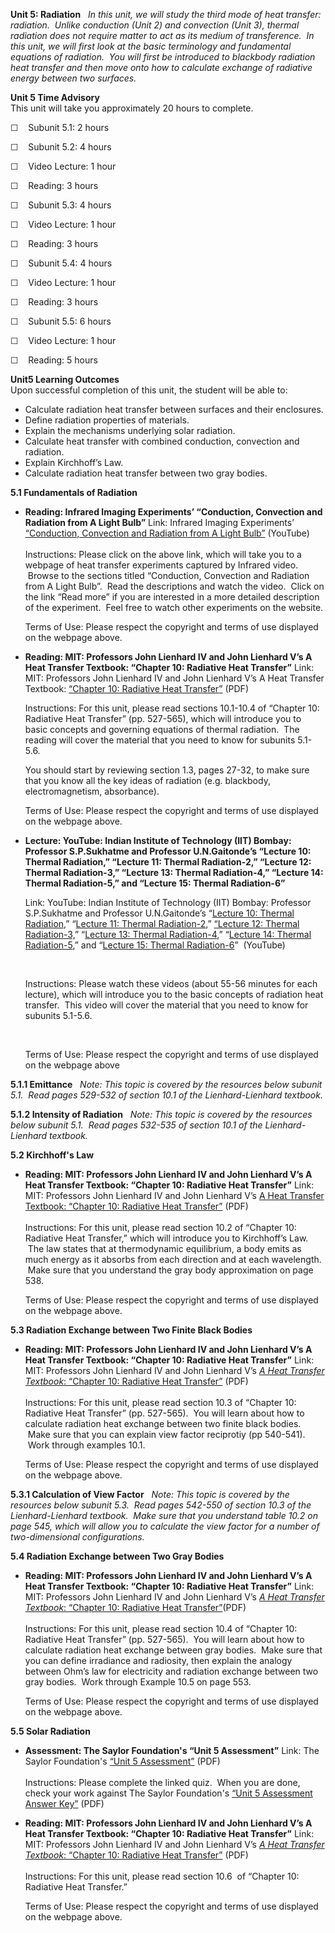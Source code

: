 **Unit 5: Radiation** <span id="5"></span> 
*In this unit, we will study the third mode of heat transfer:
radiation.  Unlike conduction (Unit 2) and convection (Unit 3), thermal
radiation does not require matter to act as its medium of transference. 
In this unit, we will first look at the basic terminology and
fundamental equations of radiation.  You will first be introduced to
blackbody radiation heat transfer and then move onto how to calculate
exchange of radiative energy between two surfaces.*

**Unit 5 Time Advisory**  
This unit will take you approximately 20 hours to complete.

☐    Subunit 5.1: 2 hours

☐    Subunit 5.2: 4 hours

☐    Video Lecture: 1 hour  
  
 ☐    Reading: 3 hours

☐    Subunit 5.3: 4 hours

☐    Video Lecture: 1 hour  
  
 ☐    Reading: 3 hours

☐    Subunit 5.4: 4 hours

☐    Video Lecture: 1 hour  
  
 ☐    Reading: 3 hours

☐    Subunit 5.5: 6 hours

☐    Video Lecture: 1 hour  
  
 ☐    Reading: 5 hours

**Unit5 Learning Outcomes**  
Upon successful completion of this unit, the student will be able to:
-   Calculate radiation heat transfer between surfaces and their
    enclosures.
-   Define radiation properties of materials.
-   Explain the mechanisms underlying solar radiation.
-   Calculate heat transfer with combined conduction, convection and
    radiation.
-   Explain Kirchhoff’s Law.
-   Calculate radiation heat transfer between two gray bodies.

**5.1 Fundamentals of Radiation** <span id="5.1"></span> 
-   **Reading: Infrared Imaging Experiments’ “Conduction, Convection and
    Radiation from A Light Bulb”**
    Link: Infrared Imaging Experiments’ [“Conduction, Convection and
    Radiation from A Light
    Bulb”](http://energy.concord.org/ir/experiments-page5.html) (YouTube)  
        
     Instructions: Please click on the above link, which will take you
    to a webpage of heat transfer experiments captured by Infrared
    video.  Browse to the sections titled “Conduction, Convection and
    Radiation from A Light Bulb”.  Read the descriptions and watch the
    video.  Click on the link “Read more” if you are interested in a
    more detailed description of the experiment.  Feel free to watch
    other experiments on the website.  
      
     Terms of Use: Please respect the copyright and terms of use
    displayed on the webpage above.

-   **Reading: MIT: Professors John Lienhard IV and John Lienhard V’s A
    Heat Transfer Textbook: “Chapter 10: Radiative Heat Transfer”**
    Link: MIT: Professors John Lienhard IV and John Lienhard V’s A Heat
    Transfer Textbook: [“Chapter 10: Radiative Heat
    Transfer](http://web.mit.edu/lienhard/www/ahtt.html)[”](http://web.mit.edu/lienhard/www/ahtt.html)
    (PDF)  
      
     Instructions: For this unit, please read sections 10.1-10.4 of
    “Chapter 10: Radiative Heat Transfer” (pp. 527-565), which will
    introduce you to basic concepts and governing equations of thermal
    radiation.  The reading will cover the material that you need to
    know for subunits 5.1-5.6.   
      
     You should start by reviewing section 1.3, pages 27-32, to make
    sure that you know all the key ideas of radiation (e.g. blackbody,
    electromagnetism, absorbance).   

      
     Terms of Use: Please respect the copyright and terms of use
    displayed on the webpage above.

-   **Lecture: YouTube: Indian Institute of Technology (IIT) Bombay:
    Professor S.P.Sukhatme and Professor U.N.Gaitonde’s “Lecture 10:
    Thermal Radiation,” “Lecture 11: Thermal Radiation-2,” “Lecture 12:
    Thermal Radiation-3,” “Lecture 13: Thermal Radiation-4,” “Lecture
    14: Thermal Radiation-5,” and “Lecture 15: Thermal Radiation-6”**

    Link: YouTube: Indian Institute of Technology (IIT) Bombay:
    Professor S.P.Sukhatme and Professor U.N.Gaitonde’s “[Lecture 10:
    Thermal Radiation,](http://www.youtube.com/watch?v=CDncSyDvpdQ)”
    “[Lecture 11: Thermal
    Radiation-2](http://www.youtube.com/watch?v=VA5w1VEx1jE&feature=relmfu),”
    [“Lecture 12: Thermal
    Radiation-3,](http://www.youtube.com/watch?v=fnEu5g8V-5s&feature=relmfu)”
    “[Lecture 13: Thermal
    Radiation-4](http://www.youtube.com/watch?v=atQ-SWZFWF4&feature=relmfu),”
    “[Lecture 14: Thermal
    Radiation-5](http://www.youtube.com/watch?v=ipoMla2UvKE&feature=relmfu),”
    and “[Lecture 15: Thermal
    Radiation-6](http://www.youtube.com/watch?v=mXtVN9F92Es&feature=relmfu)”
     (YouTube)

     

    Instructions: Please watch these videos (about 55-56 minutes for
    each lecture), which will introduce you to the basic concepts of
    radiation heat transfer.  This video will cover the material that
    you need to know for subunits 5.1-5.6.

     

    Terms of Use: Please respect the copyright and terms of use
    displayed on the webpage above

**5.1.1 Emittance** <span id="5.1.1"></span> 
*Note: This topic is covered by the resources below subunit 5.1.  Read
pages 529-532 of section 10.1 of the Lienhard-Lienhard textbook.*

**5.1.2 Intensity of Radiation** <span id="5.1.2"></span> 
*Note: This topic is covered by the resources below subunit 5.1.  Read
pages 532-535 of section 10.1 of the Lienhard-Lienhard textbook.*

**5.2 Kirchhoff's Law** <span id="5.2"></span> 
-   **Reading: MIT: Professors John Lienhard IV and John Lienhard V’s A
    Heat Transfer Textbook: “Chapter 10: Radiative Heat Transfer”**
    Link: MIT: Professors John Lienhard IV and John Lienhard V’s [A Heat
    Transfer Textbook: “Chapter 10: Radiative Heat
    Transfer”](http://web.mit.edu/lienhard/www/ahtt.html) (PDF)  
        
     Instructions: For this unit, please read section 10.2 of “Chapter
    10: Radiative Heat Transfer,” which will introduce you to
    Kirchhoff’s Law.  The law states that at thermodynamic equilibrium,
    a body emits as much energy as it absorbs from each direction and at
    each wavelength.  Make sure that you understand the gray body
    approximation on page 538.  
      
     Terms of Use: Please respect the copyright and terms of use
    displayed on the webpage above.

**5.3 Radiation Exchange between Two Finite Black Bodies** <span
id="5.3"></span> 
-   **Reading: MIT: Professors John Lienhard IV and John Lienhard V’s A
    Heat Transfer Textbook: “Chapter 10: Radiative Heat Transfer”**
    Link: MIT: Professors John Lienhard IV and John Lienhard V’s [*A
    Heat Transfer Textbook*: “Chapter 10: Radiative Heat
    Transfer”](http://web.mit.edu/lienhard/www/ahtt.html) (PDF)  
        
     Instructions: For this unit, please read section 10.3 of “Chapter
    10: Radiative Heat Transfer” (pp. 527-565).  You will learn about
    how to calculate radiation heat exchange between two finite black
    bodies.  Make sure that you can explain view factor reciprotiy (pp
    540-541).  Work through examples 10.1.  
      
     Terms of Use: Please respect the copyright and terms of use
    displayed on the webpage above.

**5.3.1 Calculation of View Factor** <span id="5.3.1"></span> 
*Note: This topic is covered by the resources below subunit 5.3.  Read
pages 542-550 of section 10.3 of the Lienhard-Lienhard textbook.  Make
sure that you understand table 10.2 on page 545, which will allow you to
calculate the view factor for a number of two-dimensional
configurations.*

**5.4 Radiation Exchange between Two Gray Bodies** <span
id="5.4"></span> 
-   **Reading: MIT: Professors John Lienhard IV and John Lienhard V’s A
    Heat Transfer Textbook: “Chapter 10: Radiative Heat Transfer”**
    Link: MIT: Professors John Lienhard IV and John Lienhard V’s [*A
    Heat Transfer Textbook*: “Chapter 10: Radiative Heat
    Transfer”](http://web.mit.edu/lienhard/www/ahtt.html)(PDF)  
        
     Instructions: For this unit, please read section 10.4 of “Chapter
    10: Radiative Heat Transfer” (pp. 527-565).  You will learn about
    how to calculate radiation heat exchange between gray bodies.  Make
    sure that you can define irradiance and radiosity, then explain the
    analogy between Ohm’s law for electricity and radiation exchange
    between two gray bodies.  Work through Example 10.5 on page 553.  
      
     Terms of Use: Please respect the copyright and terms of use
    displayed on the webpage above.

**5.5 Solar Radiation** <span id="5.5"></span> 
-   **Assessment: The Saylor Foundation's “Unit 5 Assessment”**
    Link: The Saylor Foundation's [“Unit 5
    Assessment](https://resources.saylor.org/wwwresources/archived/site/wp-content/uploads/2011/09/ME204-Unit5-Assessment-FINAL.pdf)[”](https://resources.saylor.org/wwwresources/archived/site/wp-content/uploads/2011/09/ME204-Unit5-Assessment-FINAL.pdf)
    (PDF)  
        
     Instructions: Please complete the linked quiz.  When you are done,
    check your work against The Saylor Foundation's [“Unit 5 Assessment
    Answer
    Key](https://resources.saylor.org/wwwresources/archived/site/wp-content/uploads/2011/09/ME204-Unit5AnswerKey-FINAL.pdf)[”](https://resources.saylor.org/wwwresources/archived/site/wp-content/uploads/2011/09/ME204-Unit5AnswerKey-FINAL.pdf)
    (PDF)

-   **Reading: MIT: Professors John Lienhard IV and John Lienhard V’s A
    Heat Transfer Textbook: “Chapter 10: Radiative Heat Transfer”**
    Link: MIT: Professors John Lienhard IV and John Lienhard V’s [*A
    Heat Transfer Textbook*: “Chapter 10: Radiative Heat
    Transfer”](http://web.mit.edu/lienhard/www/ahtt.html) (PDF)  
        
     Instructions: For this unit, please read section 10.6  of “Chapter
    10: Radiative Heat Transfer.”  
      
     Terms of Use: Please respect the copyright and terms of use
    displayed on the webpage above.


